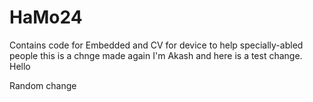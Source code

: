 # HaMo24
Contains code for Embedded and CV for device to help specially-abled people
this is a chnge made again
I'm Akash and here is a test change.
Hello

Random change
